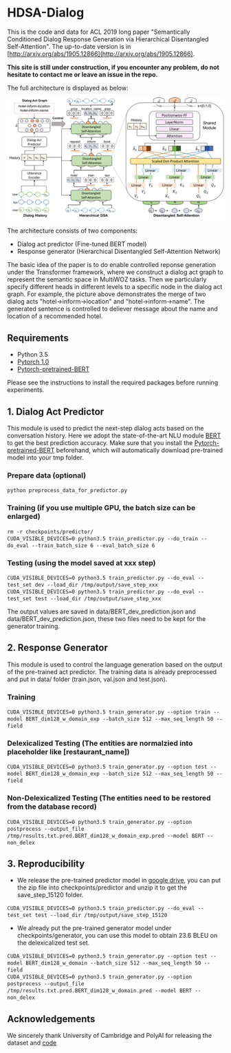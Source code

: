 # HDSA-Dialog
This is the code and data for ACL 2019 long paper "Semantically Conditioned Dialog Response Generation via Hierarchical Disentangled Self-Attention". The up-to-date version is in [http://arxiv.org/abs/1905.12866](http://arxiv.org/abs/1905.12866).

**This site is still under construction, if you encounter any problem, do not hesitate to contact me or leave an issue in the repo.**

The full architecture is displayed as below:
<p>
<img src="resource/full_architecture.png" width="800">
</p>

The architecture consists of two components:
- Dialog act predictor (Fine-tuned BERT model)
- Response generator (Hierarchical Disentangled Self-Attention Network)

The basic idea of the paper is to do enable controlled reponse generation under the Transformer framework, where we construct a dialog act graph to represent the semantic space in MultiWOZ tasks. Then we particularly specify different heads in different levels to a specific node in the dialog act graph. For example, the picture above demonstrates the merge of two dialog acts "hotel->inform->location" and "hotel->inform->name". The generated sentence is controlled to deliever message about the name and location of a recommended hotel. 

## Requirements
- Python 3.5
- [Pytorch 1.0](https://pytorch.org/)
- [Pytorch-pretrained-BERT](https://github.com/huggingface/pytorch-pretrained-BERT)

Please see the instructions to install the required packages before running experiments.

## 1. Dialog Act Predictor
This module is used to predict the next-step dialog acts based on the conversation history. Here we adopt the state-of-the-art NLU module [BERT](https://arxiv.org/abs/1810.04805) to get the best prediction accuracy. Make sure that you install the [Pytorch-pretrained-BERT](https://github.com/huggingface/pytorch-pretrained-BERT) beforehand, which will automatically download pre-trained model into your tmp folder.
### Prepare data (optional)
```
python preprocess_data_for_predictor.py
```
### Training (if you use multiple GPU, the batch size can be enlarged)
```
rm -r checkpoints/predictor/
CUDA_VISIBLE_DEVICES=0 python3.5 train_predictor.py --do_train --do_eval --train_batch_size 6 --eval_batch_size 6
```
### Testing (using the model saved at xxx step)
```
CUDA_VISIBLE_DEVICES=0 python3.5 train_predictor.py --do_eval --test_set dev --load_dir /tmp/output/save_step_xxx
CUDA_VISIBLE_DEVICES=0 python3.5 train_predictor.py --do_eval --test_set test --load_dir /tmp/output/save_step_xxx
```
The output values are saved in data/BERT_dev_prediction.json and data/BERT_dev_prediction.json, these two files need to be kept for the generator training.

## 2. Response Generator
This module is used to control the language generation based on the output of the pre-trained act predictor. The training data is already preprocessed and put in data/ folder (train.json, val.json and test.json).
### Training
```
CUDA_VISIBLE_DEVICES=0 python3.5 train_generator.py --option train --model BERT_dim128_w_domain_exp --batch_size 512 --max_seq_length 50 --field
```
### Delexicalized Testing (The entities are normalzied into placeholder like [restaurant_name])
```
CUDA_VISIBLE_DEVICES=0 python3.5 train_generator.py --option test --model BERT_dim128_w_domain_exp --batch_size 512 --max_seq_length 50 --field
```

### Non-Delexicalized Testing (The entities need to be restored from the database record)
```
CUDA_VISIBLE_DEVICES=0 python3.5 train_generator.py --option postprocess --output_file /tmp/results.txt.pred.BERT_dim128_w_domain_exp.pred --model BERT --non_delex
```

## 3. Reproducibility
- We release the pre-trained predictor model in [google drive](https://drive.google.com/open?id=1x2K07nMEFrmbzPZNNbJ6M93dE3EYcS-0), you can put the zip file into checkpoints/predictor and unzip it to get the save_step_15120 folder.
```
CUDA_VISIBLE_DEVICES=0 python3.5 train_predictor.py --do_eval --test_set test --load_dir /tmp/output/save_step_15120
```
- We already put the pre-trained generator model under checkpoints/generator, you can use this model to obtain 23.6 BLEU on the delexicalized test set.
```
CUDA_VISIBLE_DEVICES=0 python3.5 train_generator.py --option test --model BERT_dim128_w_domain --batch_size 512 --max_seq_length 50 --field
CUDA_VISIBLE_DEVICES=0 python3.5 train_generator.py --option postprocess --output_file /tmp/results.txt.pred.BERT_dim128_w_domain.pred --model BERT --non_delex
```

## Acknowledgements
We sincerely thank University of Cambridge and PolyAI for releasing the dataset and [code](https://github.com/budzianowski/multiwoz)
